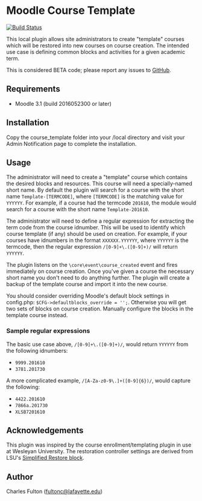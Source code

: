# Moodle Course Template

[![Build Status](https://api.travis-ci.org/LafColITS/moodle-local_course_template.png?branch=MOODLE_31_STABLE)](https://api.travis-ci.org/LafColITS/moodle-local_course_template)

This local plugin allows site administrators to create "template" courses which will be restored into new courses on course creation. The intended use case is defining common blocks and activities for a given academic term.

This is considered BETA code; please report any issues to [GitHub](https://github.com/LafColITS/moodle-local_course_template/issues).

## Requirements
- Moodle 3.1 (build 2016052300 or later)

## Installation
Copy the course_template folder into your /local directory and visit your Admin Notification page to complete the installation.

## Usage

The administrator will need to create a "template" course which contains the desired blocks and resources. This course will need a specially-named short name. By default the plugin will search for a course with the short name `Template-[TERMCODE]`, where `[TERMCODE]` is the matching value for `YYYYYY`. For example, if a course had the termcode `201610`, the module would search for a course with the short name `Template-201610`.

The administrator will need to define a regular expression for extracting the term code from the course idnumber. This will be used to identify which course template (if any) should be used on creation. For example, if your courses have idnumbers in the format `XXXXXX.YYYYYY`, where `YYYYYY` is the termcode, then the regular expression `/[0-9]+\.([0-9]+)/` will return `YYYYYY`.

The plugin listens on the `\core\event\course_created` event and fires immediately on course creation. Once you've given a course the necessary short name you don't need to do anything further. The plugin will create a backup of the template course and import it into the new course.

You should consider overriding Moodle's default block settings in config.php: `$CFG->defaultblocks_override = '';`. Otherwise you will get two sets of blocks on course creation. Manually configure the blocks in the template course instead.

### Sample regular expressions

The basic use case above, `/[0-9]+\.([0-9]+)/`, would return `YYYYYY` from the following idnumbers:

- `9999.201610`
- `3781.201730`

A more complicated example, `/[A-Za-z0-9\.]+([0-9]{6})/`, would capture the following:

- `4422.201610`
- `7866a.201730`
- `XLSB7201610`

## Acknowledgements

This plugin was inspired by the course enrollment/templating plugin in use at Wesleyan University. The restoration controller settings are derived from LSU's [Simplified Restore block](https://github.com/lsuits/simple_restore).

## Author

Charles Fulton (fultonc@lafayette.edu)
